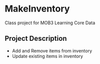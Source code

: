 # MakeInventory
Class project for MOB3
Learning Core Data

## Project Description

* Add and Remove items from inventory
* Update existing items in inventory

